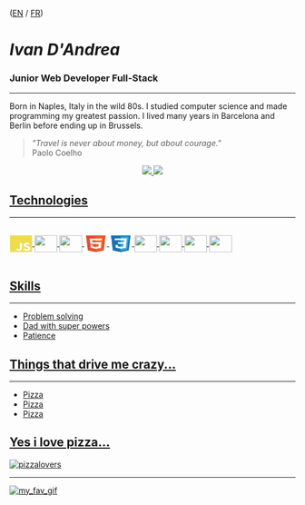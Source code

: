 ([EN](aboutme.md#en) / [FR](aboutme.md#fr))

# ***_Ivan D'Andrea_*** <a name="en"></a>
### Junior Web Developer Full-Stack
---
Born in Naples, Italy in the wild 80s. I studied computer science and made programming my greatest passion.  I lived many years in Barcelona and Berlin before ending up in Brussels. 

> _"Travel is never about money, but about courage."_  
 Paolo Coelho

<div align="center">
  <a href="https://github.com/cleitonBarros">
  <img height="180em" src="https://github-readme-stats.vercel.app/api?username=IvanDandrea86&show_icons=true&theme=dracula&include_all_commits=true&count_private=true"/>
  <img height="180em" src="https://github-readme-stats.vercel.app/api/top-langs/?username=IvanDandrea86&layout=compact&langs_count=7&theme=dracula"/>
</div>

## Technologies
---
  <div style="display: inline_block"><br>
  <img align="center"  height="30" width="40" src="https://raw.githubusercontent.com/devicons/devicon/master/icons/javascript/javascript-plain.svg">
   <img align="center"  height="30" width="40" src="https://cdn.jsdelivr.net/gh/devicons/devicon/icons/typescript/typescript-original.svg" />
    <img align="center"  height="30" width="40" src="https://cdn.jsdelivr.net/gh/devicons/devicon/icons/npm/npm-original-wordmark.svg" />
  <img align="center" height="30" width="40" src="https://raw.githubusercontent.com/devicons/devicon/master/icons/html5/html5-original.svg">
  <img align="center"  height="30" width="40" src="https://raw.githubusercontent.com/devicons/devicon/master/icons/css3/css3-original.svg">
   <img align="center"  height="30" width="40" src="https://cdn.jsdelivr.net/gh/devicons/devicon/icons/php/php-original.svg" />
    <img  align="center"  height="30" width="40"src="https://cdn.jsdelivr.net/gh/devicons/devicon/icons/sass/sass-original.svg" />
     <img align="center"  height="30" width="40" src="https://cdn.jsdelivr.net/gh/devicons/devicon/icons/docker/docker-original-wordmark.svg" />
      <img  align="center"  height="30" width="40" src="https://cdn.jsdelivr.net/gh/devicons/devicon/icons/git/git-original.svg" />

</div>
<br>

## Skills
---

- Problem solving
- Dad with super powers
- Patience


## Things that drive me crazy...
---
- Pizza
- Pizza
- Pizza
  
Yes i love pizza...
---
![pizzalovers](https://media.giphy.com/media/jn2iXu2HRpMuovBrrV/giphy.gif)

---

![my_fav_gif](https://media.giphy.com/media/MZocLC5dJprPTcrm65/giphy.gif) 

